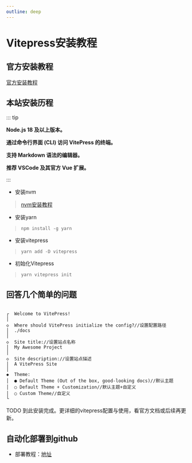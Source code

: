 ```yaml
---
outline: deep
---
```


# Vitepress安装教程

## 官方安装教程

[官方安装教程](https://vitepress.dev/zh/guide/getting-started)

## 本站安装历程

::: tip

**Node.js 18 及以上版本。**

**通过命令行界面 (CLI) 访问 VitePress 的终端。**

**支持 Markdown 语法的编辑器。**

**推荐 VSCode 及其官方 Vue 扩展。**

:::

- 安装nvm

> [nvm安装教程](/other/nvm/0-guide.html)

- 安装yarn

> ` npm install -g yarn `

- 安装vitepress

> ` yarn add -D vitepress `

- 初始化Vitepress

> ` yarn vitepress init `

## 回答几个简单的问题

```shell

┌  Welcome to VitePress!
│
◇  Where should VitePress initialize the config?//设置配置路径
│  ./docs
│
◇  Site title://设置站点名称
│  My Awesome Project
│
◇  Site description://设置站点描述
│  A VitePress Site
│
◆  Theme:
│  ● Default Theme (Out of the box, good-looking docs)//默认主题
│  ○ Default Theme + Customization//默认主题+自定义
│  ○ Custom Theme//自定义
└

```

TODO
到此安装完成。更详细的vitepress配置与使用，看官方文档或后续再更新。

## 自动化部署到github

- 部署教程：[地址](https://blog.csdn.net/weixin_73480865/article/details/137212090)
